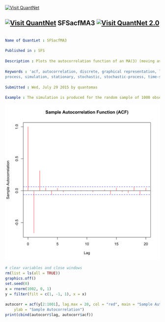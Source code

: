 
[<img src="https://github.com/QuantLet/Styleguide-and-Validation-procedure/blob/master/pictures/banner.png" alt="Visit QuantNet">](http://quantlet.de/index.php?p=info)

## [<img src="https://github.com/QuantLet/Styleguide-and-Validation-procedure/blob/master/pictures/qloqo.png" alt="Visit QuantNet">](http://quantlet.de/) **SFSacfMA3** [<img src="https://github.com/QuantLet/Styleguide-and-Validation-procedure/blob/master/pictures/QN2.png" width="60" alt="Visit QuantNet 2.0">](http://quantlet.de/d3/ia)

```yaml

Name of QuantLet : SFSacfMA3

Published in : SFS

Description : Plots the autocorrelation function of an MA(3) (moving average) process.

Keywords : 'acf, autocorrelation, discrete, graphical representation, linear, moving-average, plot,
process, simulation, stationary, stochastic, stochastic-process, time-series'

Submitted : Wed, July 29 2015 by quantomas

Example : The simulation is produced for the random sample of 1000 observations.

```

![Picture1](SFSacfMA3-1.png)


```r
# clear variables and close windows
rm(list = ls(all = TRUE))
graphics.off()
set.seed(0)
x = rnorm(1002, 0, 1)
y = filter(filt = c(1, -1, 1), x = x)

autocorr = acf(y[2:1001], lag.max = 20, col = "red", main = "Sample Autocorrelation Function (ACF)", 
    ylab = "Sample Autocorrelation")
print(cbind(autocorr$lag, autocorr$acf)) 

```
